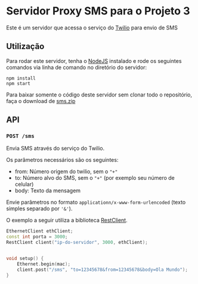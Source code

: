 # Servidor Proxy SMS para o Projeto 3

Este é um servidor que acessa o serviço do [Twilio](https://www.twilio.com/) para envio de SMS

## Utilização

Para rodar este servidor, tenha o [NodeJS](http://nodejs.org/) instalado e rode os seguintes comandos via linha de comando no diretório do servidor:

```
npm install
npm start
```

Para baixar somente o código deste servidor sem clonar todo o repositório, faça o download de [sms.zip](../sms.zip)

## API

### `POST /sms`

Envia SMS através do serviço do Twilio.

Os parâmetros necessários são os seguintes:

- from: Número origem do twilio, sem o `"+"`
- to: Número alvo do SMS, sem o `"+"` (por exemplo seu número de celular)
- body: Texto da mensagem

Envie parâmetros no formato `applicationn/x-www-form-urlencoded` (texto simples separado por `'&'`).

O exemplo a seguir utiliza a biblioteca [RestClient](https://github.com/paolobueno/arduino-restclient).

```c++
EthernetClient ethClient;
const int porta = 3000;
RestClient client("ip-do-servidor", 3000, ethClient);


void setup() {
	Ethernet.begin(mac);
	client.post("/sms", "to=12345678&from=12345678&body=Ola Mundo");
}
```
